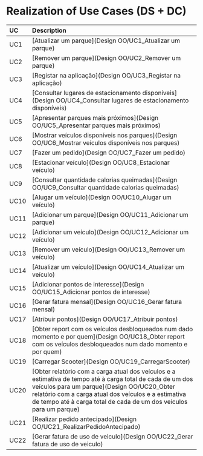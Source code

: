 # Realization of Use Cases (DS + DC)

| UC  | Description                                                               |                   
|:----|:------------------------------------------------------------------------|
| UC1 | [Atualizar um parque](Design OO/UC1_Atualizar um parque)  |
| UC2 | [Remover um parque](Design OO/UC2_Remover um parque)|
| UC3 | [Registar na aplicação](Design OO/UC3_Registar na aplicação)|
| UC4 | [Consultar lugares de estacionamento disponíveis](Design OO/UC4_Consultar lugares de estacionamento disponíveis)|
| UC5 | [Apresentar parques mais próximos](Design OO/UC5_Apresentar parques mais próximos)|
| UC6 | [Mostrar veículos disponíveis nos parques](Design OO/UC6_Mostrar veículos disponíveis nos parques)|
| UC7 | [Fazer um pedido](Design OO/UC7_Fazer um pedido)|
| UC8 | [Estacionar veículo](Design OO/UC8_Estacionar veículo)|
| UC9 | [Consultar quantidade calorias queimadas](Design OO/UC9_Consultar quantidade calorias queimadas)|
| UC10 | [Alugar um veículo](Design OO/UC10_Alugar um veículo)|
| UC11 | [Adicionar um parque](Design OO/UC11_Adicionar um parque)|
| UC12 | [Adicionar um veículo](Design OO/UC12_Adicionar um veículo)|
| UC13 | [Remover um veículo](Design OO/UC13_Remover um veículo)|
| UC14 | [Atualizar um veículo](Design OO/UC14_Atualizar um veículo)|
| UC15 | [Adicionar pontos de interesse](Design OO/UC15_Adicionar pontos de interesse)|
| UC16 | [Gerar fatura mensal](Design OO/UC16_Gerar fatura mensal)|
| UC17 | [Atribuir pontos](Design OO/UC17_Atribuir pontos)|
| UC18 | [Obter report com os veículos desbloqueados num dado momento e por quem](Design OO/UC18_Obter report com os veículos desbloqueados num dado momento e por quem)|
| UC19 | [Carregar Scooter](Design OO/UC19_CarregarScooter)|
| UC20 | [Obter relatório com a carga atual dos veículos e a estimativa de tempo até à carga total de cada de um dos veículos para um parque](Design OO/UC20_Obter relatório com a carga atual dos veículos e a estimativa de tempo até à carga total de cada de um dos veículos para um parque)|
| UC21 | [Realizar pedido antecipado](Design OO/UC21_RealizarPedidoAntecipado)
| UC22 | [Gerar fatura de uso de veiculo](Design OO/UC22_Gerar fatura de uso de veiculo)